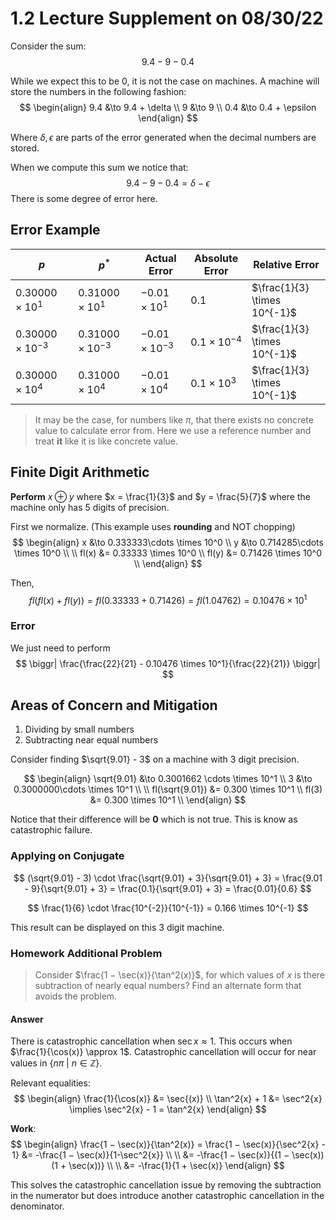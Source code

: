 # 1.2 Lecture Supplement on 08/30/22
Consider the sum:
$$
9.4 - 9 - 0.4
$$

While we expect this to be $0$, it is not the case on machines. 
A machine will store the numbers in the following fashion:
$$
\begin{align}
	9.4 &\to 9.4 + \delta \\
	9   &\to 9 \\
	0.4 &\to 0.4 + \epsilon
\end{align}
$$

Where $\delta, \epsilon$ are parts of the error generated when the decimal numbers are stored. 

When we compute this sum we notice that:
$$
9.4 - 9 - 0.4 = \delta - \epsilon
$$
There is some degree of error here. 

## Error Example
| $p$                      | $p^*$                    | Actual Error         | Absolute Error       | Relative Error               |
| ------------------------ | ------------------------ | -------------------- | -------------------- | ---------------------------- |
| $0.30000 \times 10^1$    | $0.31000 \times 10^1$    | $-0.01\times10^{1}$  | $0.1$                | $\frac{1}{3} \times 10^{-1}$ |
| $0.30000 \times 10^{-3}$ | $0.31000 \times 10^{-3}$ | $-0.01\times10^{-3}$ | $0.1 \times 10^{-4}$ | $\frac{1}{3} \times 10^{-1}$ |
| $0.30000 \times 10^4$    | $0.31000 \times 10^4$    | $-0.01\times10^{4}$  | $0.1 \times 10^{3}$  | $\frac{1}{3} \times 10^{-1}$ | 

> It may be the case, for numbers like $\pi$, that there exists no concrete value to calculate error from. Here we use a reference number and treat **it** like it is like concrete value. 

## Finite Digit Arithmetic

**Perform** $x \oplus y$ where $x = \frac{1}{3}$ and $y = \frac{5}{7}$ where the machine only has 5 digits of precision. 

First we normalize. (This example uses **rounding** and NOT chopping)
$$
\begin{align}
	x &\to 0.333333\cdots \times 10^0 \\
	y &\to 0.714285\cdots \times 10^0 \\
	\\
	fl(x) &= 0.33333 \times 10^0 \\
	fl(y) &= 0.71426 \times 10^0 \\
\end{align}
$$

Then, 
$$
fl(fl(x) + fl(y)) = fl(0.33333 + 0.71426) = fl(1.04762) = 0.10476 \times 10^1
$$

### Error

We just need to perform
$$
\biggr| \frac{\frac{22}{21} - 0.10476 \times 10^1}{\frac{22}{21}} \biggr|
$$

## Areas of Concern and Mitigation
1. Dividing by small numbers
2. Subtracting near equal numbers

Consider finding $\sqrt{9.01} - 3$ on a machine with 3 digit precision.

$$
\begin{align}
	\sqrt{9.01} &\to 0.3001662 \cdots \times 10^1 \\
	3 &\to 0.3000000\cdots \times 10^1 \\
	\\
	fl(\sqrt{9.01}) &= 0.300 \times 10^1 \\
	fl(3) &= 0.300 \times 10^1 \\
\end{align}
$$

Notice that their difference will be **0** which is not true. This is know as catastrophic failure. 

### Applying on Conjugate
$$
(\sqrt{9.01} - 3) \cdot \frac{\sqrt{9.01} + 3}{\sqrt{9.01} + 3} = \frac{9.01 - 9}{\sqrt{9.01} + 3} = \frac{0.1}{\sqrt{9.01} + 3} = \frac{0.01}{0.6}
$$

$$
\frac{1}{6} \cdot \frac{10^{-2}}{10^{-1}} = 0.166 \times 10^{-1}
$$

This result can be displayed on this 3 digit machine.

### Homework Additional Problem
> Consider $\frac{1 − \sec(x)}{\tan^2(x)}$, for which values of $x$ is there subtraction of nearly equal numbers? Find an alternate form that avoids the problem.

#### Answer
There is catastrophic cancellation when $\sec x \approx 1$. This occurs when $\frac{1}{\cos(x)} \approx 1$. Catastrophic cancellation will occur for near values in $\{n\pi \ |\ n\in\mathbb{Z} \}$.

Relevant equalities:
$$
\begin{align}
\frac{1}{\cos(x)} &= \sec{(x)} \\
\tan^2{x} + 1 &= \sec^2{x} \implies \sec^2{x} - 1 = \tan^2{x}
\end{align}
$$

**Work**:
$$
\begin{align}
\frac{1 − \sec(x)}{\tan^2(x)} = \frac{1 − \sec(x)}{\sec^2{x} - 1} &= -\frac{1 − \sec(x)}{1-\sec^2{x}} \\ \\
&= -\frac{1 − \sec(x)}{(1 − \sec(x))(1 + \sec(x))}
\\ \\
&= -\frac{1}{1 + \sec(x)}
\end{align}
$$

This solves the catastrophic cancellation issue by removing the subtraction in the numerator but does introduce another catastrophic cancellation in the denominator. 